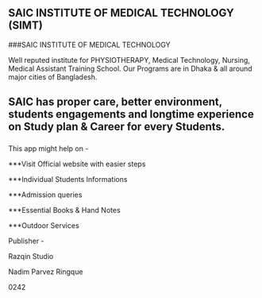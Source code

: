## SAIC INSTITUTE OF MEDICAL TECHNOLOGY (SIMT)

###SAIC INSTITUTE OF MEDICAL TECHNOLOGY 

Well reputed institute for PHYSIOTHERAPY, Medical Technology, Nursing, Medical Assistant Training School.
Our Programs are in Dhaka & all around major cities of Bangladesh. 
## SAIC has proper care, better environment, students engagements and longtime experience on Study plan & Career for every Students.
### 
This app might help on -

***Visit Official website with easier steps  

***Individual Students Informations 

***Admission queries 

***Essential Books & Hand Notes

***Outdoor Services 


Publisher -

Razqin Studio

Nadim Parvez Ringque

0242



